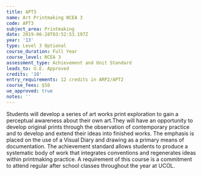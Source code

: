```yaml
---
title: APT3
name: Art Printmaking NCEA 3
code: APT3
subject_area: Printmaking
date: 2019-06-28T03:52:53.197Z
year: '13'
type: Level 3 Optional
course_duration: Full Year
course_level: NCEA 3
assessment_type: Achievement and Unit Standard
leads_to: U.E. Approved
credits: '18'
entry_requirements: 12 credits in ARP2/APT2
course_fees: $50
ue_approved: true
notes: ''
---
```

Students will develop a series of art works print exploration to gain a perceptual awareness about their own art.They will have an opportunity to develop original prints through the observation of contemporary practice and to develop and extend their ideas into finished works. The emphasis is placed on the use of a Visual Diary and drawing as a primary means of documentation. The achievement standard allows students to produce a systematic body of work that integrates conventions and regenerates ideas within printmaking practice. A requirement of this course is a commitment to attend regular after school classes throughout the year at UCOL.

